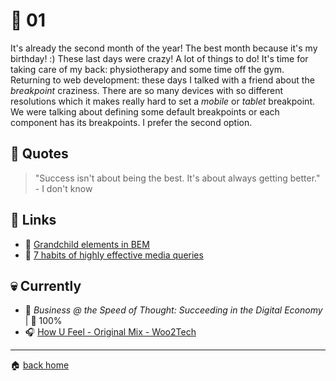 # :pushpin: 01

It's already the second month of the year! The best month because it's my birthday! :) These last days were crazy! A lot of things to do! It's time for taking care of my back: physiotherapy and some time off the gym. Returning to web development: these days I talked with a friend about the _breakpoint_ craziness. There are so many devices with so different resolutions which it makes really hard to set a _mobile_ or _tablet_ breakpoint. We were talking about defining some default breakpoints or each component has its breakpoints. I prefer the second option.

## :speech_balloon: Quotes

> "Success isn't about being the best. It's about always getting better." - I don't know

## :link: Links

* :pencil: [Grandchild elements in BEM](https://assortment.io/posts/grandchild-elements-bem-css)
* :pencil: [7 habits of highly effective media queries](http://bradfrost.com/blog/post/7-habits-of-highly-effective-media-queries/#content)
 
## :skull: Currently

* :book: _Business @ the Speed of Thought: Succeeding in the Digital Economy_ | :running: 100%
* :headphones: [How U Feel - Original Mix - Woo2Tech](https://open.spotify.com/track/1BLhyU89d97DDUyGE3Tu2j?si=VSYMyeW4TSCoHLY8mjnudg)

---

:house: [back home](../../../..#home)
